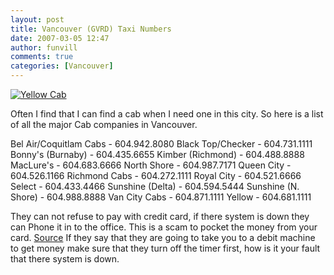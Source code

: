 ```yaml
---
layout: post
title: Vancouver (GVRD) Taxi Numbers 
date: 2007-03-05 12:47
author: funvill
comments: true
categories: [Vancouver]
---
```

<a href="http://www.abluestar.com/blog/wp-content/uploads/2007/03/lego-yellow-cab-taxi-0.jpg" title="Yellow Cab"><img src="http://www.abluestar.com/blog/wp-content/uploads/2007/03/lego-yellow-cab-taxi-0.thumbnail.jpg" alt="Yellow Cab" /></a>

Often I find that I can find a cab when I need one in this city.  So here is a list of all the major Cab companies in Vancouver.

Bel Air/Coquitlam Cabs - 604.942.8080
Black Top/Checker - 604.731.1111
Bonny's (Burnaby) - 604.435.6655
Kimber (Richmond) - 604.488.8888
MacLure's - 604.683.6666
North Shore - 604.987.7171
Queen City - 604.526.1166
Richmond Cabs - 604.272.1111
Royal City - 604.521.6666
Select - 604.433.4466
Sunshine (Delta) - 604.594.5444
Sunshine (N. Shore) - 604.988.8888
Van City Cabs - 604.871.1111
Yellow - 604.681.1111

They can not refuse to pay with credit card, if there system is down they can Phone it in to the office. This is a scam to pocket the money from your card. <a href="http://community.livejournal.com/vancouver/2989104.html">Source</a>
If they say that they are going to take you to a debit machine to get money make sure that they turn off the timer first, how is it your fault that there system is down.
